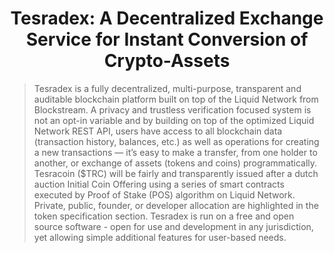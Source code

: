 <h1 align="center">Tesradex: A Decentralized Exchange Service for Instant Conversion of Crypto-Assets </h1>
 
> Tesradex is a fully decentralized, multi-purpose, transparent and auditable blockchain platform built on top of the Liquid Network from Blockstream. A privacy and trustless verification focused system is not an opt-in variable and by building on top of the optimized Liquid Network REST API, users have access to all blockchain data (transaction history, balances, etc.) as well as operations for creating a new transactions — it’s easy to make a transfer, from one holder to another, or exchange of assets (tokens and coins) programmatically. Tesracoin ($TRC) will be fairly and transparently issued after a dutch auction Initial Coin Offering using a series of smart contracts executed by Proof of Stake (POS) algorithm on Liquid Network. Private, public, founder, or developer allocation are highlighted in the token specification section. Tesradex is run on a free and open source software - open for use and development in any jurisdiction, yet allowing simple additional features for user-based needs.
